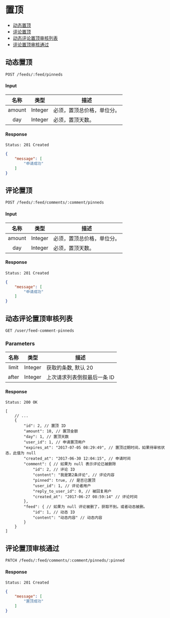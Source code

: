 # 置顶

- [动态置顶](#动态置顶)
- [评论置顶](#评论置顶)
- [动态评论置顶审核列表](#动态评论置顶审核列表)
- [评论置顶审核通过](#评论置顶审核通过)

## 动态置顶

```
POST /feeds/:feed/pinneds
```

#### Input

| 名称 | 类型 | 描述 |
|:----:|:----:|----|
| amount | Integer | 必须，置顶总价格，单位分。 |
| day | Integer | 必须，置顶天数。|

#### Response

```
Status: 201 Created
```
```json
{
    "message": [
        "申请成功"
    ]
}
```

## 评论置顶

```
POST /feeds/:feed/comments/:comment/pinneds
```

#### Input

| 名称 | 类型 | 描述 |
|:----:|:----:|----|
| amount | Integer | 必须，置顶总价格，单位分。 |
| day | Integer | 必须，置顶天数。|

#### Response

```
Status: 201 Created
```
```json
{
    "message": [
        "申请成功"
    ]
}
```

## 动态评论置顶审核列表

```
GET /user/feed-comment-pinneds
```

### Parameters

| 名称 | 类型 | 描述 |
|:----:|:----:|----|
| limit | Integer | 获取的条数, 默认 20 |
| after | Integer | 上次请求列表倒叙最后一条 ID |

#### Response

```
Status: 200 OK
```
```json5
[
    // ...
    {
        "id": 2, // 置顶 ID
        "amount": 10, // 置顶金额
        "day": 1, // 置顶天数
        "user_id": 1, // 申请置顶用户
        "expires_at": "2017-07-05 08:29:49", // 置顶过期时间，如果待审核状态，此值为 null
        "created_at": "2017-06-30 12:04:15", // 申请时间
        "comment": { // 如果为 null 表示评论已被删除
            "id": 2, // 评论 ID
            "content": "我是第2条评论", // 评论内容
            "pinned": true, // 是否已置顶
            "user_id": 1, // 评论者用户
            "reply_to_user_id": 0, // 被回复用户
            "created_at": "2017-06-27 08:59:14" // 评论时间
        },
        "feed": { // 如果为 null 评论被删了，获取不到。或者动态被删。
            "id": 1, // 动态 ID
            "content": "动态内容" // 动态内容
        }
    }
]
```

## 评论置顶审核通过

```
PATCH /feeds/:feed/comments/:comment/pinneds/:pinned
```

#### Response

```
Status: 201 Created
```
```json
{
    "message": [
        "置顶成功"
    ]
}
```
